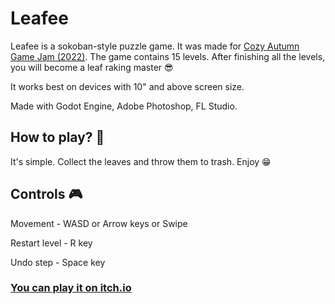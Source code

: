 # Leafee
Leafee is a sokoban-style puzzle game. It was made for [Cozy Autumn Game Jam (2022)](https://itch.io/jam/cozy-autumn-game-jam-2022). The game contains 15 levels. After finishing all the levels, you will become a leaf raking master 😎

It works best on devices with 10" and above screen size.

Made with Godot Engine, Adobe Photoshop, FL Studio.

## How to play? 🤔

It's simple. Collect the leaves and throw them to trash. Enjoy 😁

## Controls 🎮

Movement - WASD or Arrow keys or Swipe

Restart level - R key

Undo step - Space key

### [You can play it on itch.io](https://dudem.itch.io/leafee)
